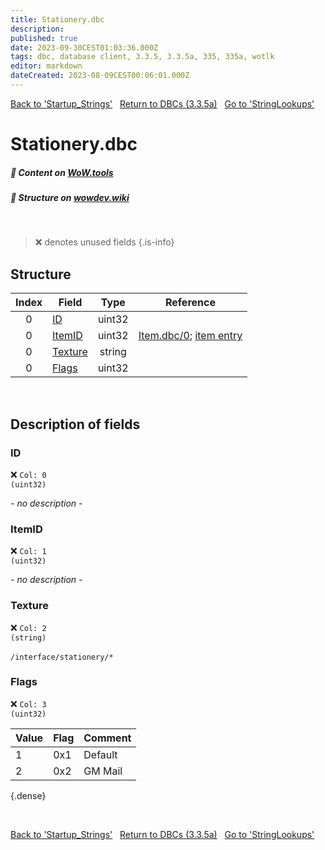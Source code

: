 ```yaml
---
title: Stationery.dbc
description:
published: true
date: 2023-09-30CEST01:03:36.000Z
tags: dbc, database client, 3.3.5, 3.3.5a, 335, 335a, wotlk
editor: markdown
dateCreated: 2023-08-09CEST00:06:01.000Z
---
```

<a href="https://trinitycore.info/files/DBC/335/startup_strings" class="mt-5 v-btn v-btn--depressed v-btn--flat v-btn--outlined theme--light v-size--default darkblue--text text--lighten-3"><span class="v-btn__content"><i aria-hidden="true" class="v-icon notranslate v-icon--left mdi mdi-arrow-left theme--light"></i><span>Back to 'Startup_Strings'</span></span></a>&nbsp;&nbsp;&nbsp;<a href="https://trinitycore.info/files/DBC/335/home" class="mt-5 v-btn v-btn--depressed v-btn--flat v-btn--outlined theme--light v-size--default darkblue--text text--lighten-3"><span class="v-btn__content"><i aria-hidden="true" class="v-icon notranslate v-icon--left mdi mdi-home-outline theme--light"></i><span>Return to DBCs (3.3.5a)</span></span></a>&nbsp;&nbsp;&nbsp;<a href="https://trinitycore.info/files/DBC/335/stringlookups" class="mt-5 v-btn v-btn--depressed v-btn--flat v-btn--outlined theme--light v-size--default darkblue--text text--lighten-3"><span class="v-btn__content"><span>Go to 'StringLookups'</span><i aria-hidden="true" class="v-icon notranslate v-icon--right mdi mdi-arrow-right theme--light"></i></span></a>

# Stationery.dbc
##### :open_book: Content on [WoW.tools](https://wow.tools/dbc/?dbc=stationery&build=3.3.5.12340)
##### :pencil: Structure on [wowdev.wiki](https://wowdev.wiki/DB/Stationery)
&nbsp;

> :x: denotes unused fields
{.is-info}


## Structure

| Index | Field | Type | Reference |
| :---: | --- | :---: | --- |
| 0 | [ID](#id) | uint32 |  |
| 0 | [ItemID](#itemid) | uint32 | [Item.dbc/0](/files/DBC/335/item#id); [item entry](/database/335/world/item_template#id) |
| 0 | [Texture](#texture) | string |  |
| 0 | [Flags](#flags) | uint32 |  |
&nbsp;
## Description of fields

### ID
:x: <code>Col: 0 (uint32)</code>

*- no description -*
&nbsp;

### ItemID
:x: <code>Col: 1 (uint32)</code>

*- no description -*
&nbsp;

### Texture
:x: <code>Col: 2 (string)</code>

`/interface/stationery/*`
&nbsp;

### Flags
:x: <code>Col: 3 (uint32)</code>

| Value | Flag | Comment |
|-------|------|---------|
| 1 | 0x1 | Default |
| 2 | 0x2 | GM Mail |
{.dense}

&nbsp;

<a href="https://trinitycore.info/files/DBC/335/startup_strings" class="mt-5 v-btn v-btn--depressed v-btn--flat v-btn--outlined theme--light v-size--default darkblue--text text--lighten-3"><span class="v-btn__content"><i aria-hidden="true" class="v-icon notranslate v-icon--left mdi mdi-arrow-left theme--light"></i><span>Back to 'Startup_Strings'</span></span></a>&nbsp;&nbsp;&nbsp;<a href="https://trinitycore.info/files/DBC/335/home" class="mt-5 v-btn v-btn--depressed v-btn--flat v-btn--outlined theme--light v-size--default darkblue--text text--lighten-3"><span class="v-btn__content"><i aria-hidden="true" class="v-icon notranslate v-icon--left mdi mdi-home-outline theme--light"></i><span>Return to DBCs (3.3.5a)</span></span></a>&nbsp;&nbsp;&nbsp;<a href="https://trinitycore.info/files/DBC/335/stringlookups" class="mt-5 v-btn v-btn--depressed v-btn--flat v-btn--outlined theme--light v-size--default darkblue--text text--lighten-3"><span class="v-btn__content"><span>Go to 'StringLookups'</span><i aria-hidden="true" class="v-icon notranslate v-icon--right mdi mdi-arrow-right theme--light"></i></span></a>
